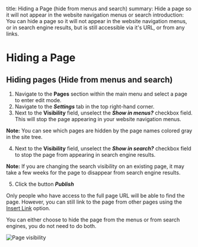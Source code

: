 title: Hiding a Page (hide from menus and search)
summary: Hide a page so it will not appear in the website navigation menus or search
introduction: You can hide a page so it will not appear in the website navigation menus, or in search engine results, but is still accessible via it's URL, or from any links.

# Hiding a Page

## Hiding pages (Hide from menus and search)

 1. Navigate to the **Pages** section within the main menu and select a page to enter edit mode.
 2. Navigate to the ***Settings*** tab in the top right-hand corner.
 3. Next to the **Visibility** field, unselect the ***Show in menus?*** checkbox field. This will stop the page appearing in your website navigation menus.

 **Note:** You can see which pages are hidden by the page names colored gray in the site tree.

 4. Next to the **Visibility** field, unselect the ***Show in search?*** checkbox field to stop the page from appearing in search engine results.

 **Note:** If you are changing the search visibility on an existing page, it may take a few weeks for the page to disappear from search engine results.

 5. Click the button ***Publish***

Only people who have access to the full page URL will be able to find the page. However, you can still link to the page from other pages using the [Insert Link](../creating_and_editing_content/inserting_links) option.

<div class="note" markdown="1">You can either choose to hide the page from the menus or from search engines, you do not need to do both.</div>

![Page visibility](/_images/Hiding-Pages.png)
